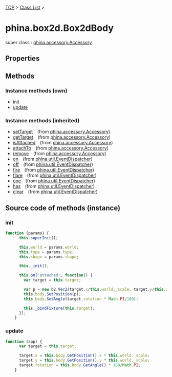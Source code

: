 [TOP](../../README.md) > [Class List](../class-list.md) >

# phina.box2d.Box2dBody

super class : [phina.accessory.Accessory](phina.accessory.Accessory.md)

## Properties




## Methods


### Instance methods (own)

* [init](#instance_init)
* [update](#instance_update)

### Instance methods (inherited)

* [setTarget](phina.accessory.Accessory.md#instance_setTarget)&ensp;&ensp;(from [phina.accessory.Accessory](phina.accessory.Accessory.md))
* [getTarget](phina.accessory.Accessory.md#instance_getTarget)&ensp;&ensp;(from [phina.accessory.Accessory](phina.accessory.Accessory.md))
* [isAttached](phina.accessory.Accessory.md#instance_isAttached)&ensp;&ensp;(from [phina.accessory.Accessory](phina.accessory.Accessory.md))
* [attachTo](phina.accessory.Accessory.md#instance_attachTo)&ensp;&ensp;(from [phina.accessory.Accessory](phina.accessory.Accessory.md))
* [remove](phina.accessory.Accessory.md#instance_remove)&ensp;&ensp;(from [phina.accessory.Accessory](phina.accessory.Accessory.md))
* [on](phina.util.EventDispatcher.md#instance_on)&ensp;&ensp;(from [phina.util.EventDispatcher](phina.util.EventDispatcher.md))
* [off](phina.util.EventDispatcher.md#instance_off)&ensp;&ensp;(from [phina.util.EventDispatcher](phina.util.EventDispatcher.md))
* [fire](phina.util.EventDispatcher.md#instance_fire)&ensp;&ensp;(from [phina.util.EventDispatcher](phina.util.EventDispatcher.md))
* [flare](phina.util.EventDispatcher.md#instance_flare)&ensp;&ensp;(from [phina.util.EventDispatcher](phina.util.EventDispatcher.md))
* [one](phina.util.EventDispatcher.md#instance_one)&ensp;&ensp;(from [phina.util.EventDispatcher](phina.util.EventDispatcher.md))
* [has](phina.util.EventDispatcher.md#instance_has)&ensp;&ensp;(from [phina.util.EventDispatcher](phina.util.EventDispatcher.md))
* [clear](phina.util.EventDispatcher.md#instance_clear)&ensp;&ensp;(from [phina.util.EventDispatcher](phina.util.EventDispatcher.md))


## Source code of methods (instance)

### <a name="instance_init"></a>init
```javascript
function (params) {
      this.superInit();

      this.world = params.world;
      this.type = params.type;
      this.shape = params.shape;

      this._init();

      this.on('attached', function() {
        var target = this.target;

        var p = new b2.Vec2(target.x/this.world._scale, target.y/this.world._scale);
        this.body.SetPosition(p);
        this.body.SetAngle(target.rotation * Math.PI/180);

        this._bindFixture(this.target);
      });
    }
```

### <a name="instance_update"></a>update
```javascript
function (app) {
      var target = this.target;

      target.x = this.body.GetPosition().x * this.world._scale;
      target.y = this.body.GetPosition().y * this.world._scale;
      target.rotation = this.body.GetAngle() * 180/Math.PI;
    }
```


